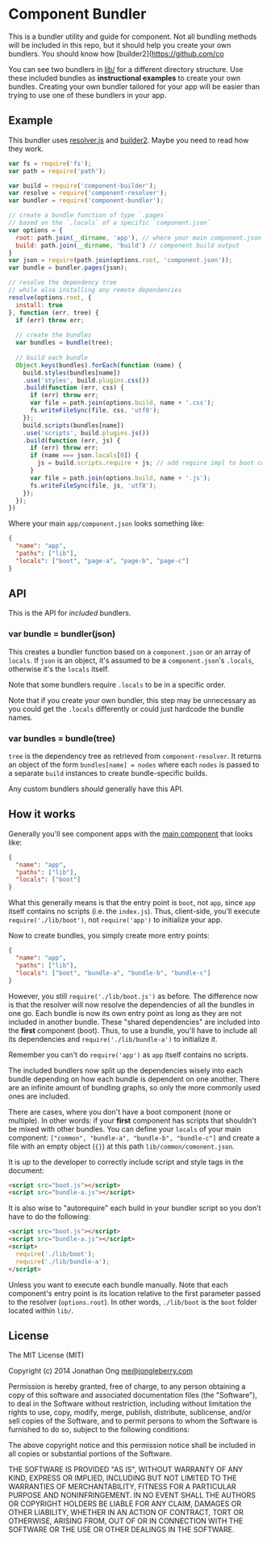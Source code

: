 # Component Bundler

This is a bundler utility and guide for component. Not all bundling methods will be included in this repo,
but it should help you create your own bundlers. You should know how [builder2](https://github.com/co

You can see two bundlers in [lib/](https://github.com/component/bundler.js/tree/master/lib) for a different directory structure.
Use these included bundles as __instructional examples__ to create your own bundles.
Creating your own bundler tailored for your app will be easier than trying to use one of these bundlers in your app.

## Example

This bundler uses [resolver.js](https://github.com/component/resolver.js) and [builder2](https://github.com/component/builder2.js).
Maybe you need to read how they work. 

```js
var fs = require('fs');
var path = require('path');

var build = require('component-builder');
var resolve = require('component-resolver');
var bundler = require('component-bundler');

// create a bundle function of type `.pages`
// based on the `.locals` of a specific `component.json`
var options = {
  root: path.join(__dirname, 'app'), // where your main component.json is located
  build: path.join(__dirname, 'build') // component build output
}
var json = require(path.join(options.root, 'component.json'));
var bundle = bundler.pages(json);

// resolve the dependency tree
// while also installing any remote dependencies
resolve(options.root, {
  install: true
}, function (err, tree) {
  if (err) throw err;
  
  // create the bundles
  var bundles = bundle(tree);
  
  // build each bundle
  Object.keys(bundles).forEach(function (name) {
    build.styles(bundles[name])
    .use('styles', build.plugins.css())
    .build(function (err, css) {
      if (err) throw err;
      var file = path.join(options.build, name + '.css');
      fs.writeFileSync(file, css, 'utf8');
    });
    build.scripts(bundles[name])
    .use('scripts', build.plugins.js())
    .build(function (err, js) {
      if (err) throw err;
      if (name === json.locals[0]) {
        js = build.scripts.require + js; // add require impl to boot component
      }
      var file = path.join(options.build, name + '.js');
      fs.writeFileSync(file, js, 'utf8');
    });
  });
})
```

Where your main `app/component.json` looks something like:

```json
{
  "name": "app",
  "paths": ["lib"],
  "locals": ["boot", "page-a", "page-b", "page-c"]
}
```

## API

This is the API for _included_ bundlers.

### var bundle = bundler(json)

This creates a bundler function based on a `component.json` or an array of `locals`. If `json` is an object, it's assumed to be a `component.json`'s `.locals`, otherwise it's the `locals` itself.

Note that some bundlers require `.locals` to be in a specific order.

Note that if you create your own bundler, this step may be unnecessary as you could get the `.locals` differently or could just hardcode the bundle names.

### var bundles = bundle(tree)

`tree` is the dependency tree as retrieved from `component-resolver`. It returns an object of the form `bundles[name] = nodes` where each `nodes` is passed to a separate `build` instances to create bundle-specific builds.

Any custom bundlers _should_ generally have this API.

## How it works

Generally you'll see component apps with the [main component](https://github.com/component/guide/blob/master/creating-apps-with-components/entry-points.md) that looks like:

```json
{
  "name": "app",
  "paths": ["lib"],
  "locals": ["boot"]
}
```

What this generally means is that the entry point is `boot`, not `app`, since `app` itself contains no scripts (i.e. the `index.js`). Thus, client-side, you'll execute `require('./lib/boot')`, not `require('app')` to initialize your app.

Now to create bundles, you simply create more entry points:

```json
{
  "name": "app",
  "paths": ["lib"],
  "locals": ["boot", "bundle-a", "bundle-b", "bundle-c"]
}
```

However, you still `require('./lib/boot.js')` as before. The difference now is that the resolver will now resolve the dependencies of all the bundles in one go. Each bundle is now its own entry point as long as they are not included in another bundle. These "shared dependencies" are included into the **first** component (boot). Thus, to use a bundle, you'll have to include all its dependencies and `require('./lib/bundle-a')` to initialize it.

Remember you can't do `require('app')` as `app` itself contains no scripts.

The included bundlers now split up the dependencies wisely into each bundle depending on how each bundle is dependent on one another. There are an infinite amount of bundling graphs, so only the more commonly used ones are included.

There are cases, where you don't have a boot component (none or multiple). In other words: if your **first** component has scripts that shouldn't be mixed with other bundles.
You can define your `locals` of your main component: `["common", "bundle-a", "bundle-b", "bundle-c"]` and create a file with an empty object (`{}`) at this path `lib/common/comonent.json`.

It is up to the developer to correctly include script and style tags in the document:

```html
<script src="boot.js"></script>
<script src="bundle-a.js"></script>
```

It is also wise to "autorequire" each build in your bundler script so you don't have to do the following:

```html
<script src="boot.js"></script>
<script src="bundle-a.js"></script>
<script>
  require('./lib/boot'); 
  require('./lib/bundle-a');
</script>
```

Unless you want to execute each bundle manually.
Note that each component's entry point is its location relative to the first parameter passed to the resolver (`options.root`).
In other words, `./lib/boot` is the `boot` folder located within `lib/`.

## License

The MIT License (MIT)

Copyright (c) 2014 Jonathan Ong me@jongleberry.com

Permission is hereby granted, free of charge, to any person obtaining a copy
of this software and associated documentation files (the "Software"), to deal
in the Software without restriction, including without limitation the rights
to use, copy, modify, merge, publish, distribute, sublicense, and/or sell
copies of the Software, and to permit persons to whom the Software is
furnished to do so, subject to the following conditions:

The above copyright notice and this permission notice shall be included in
all copies or substantial portions of the Software.

THE SOFTWARE IS PROVIDED "AS IS", WITHOUT WARRANTY OF ANY KIND, EXPRESS OR
IMPLIED, INCLUDING BUT NOT LIMITED TO THE WARRANTIES OF MERCHANTABILITY,
FITNESS FOR A PARTICULAR PURPOSE AND NONINFRINGEMENT. IN NO EVENT SHALL THE
AUTHORS OR COPYRIGHT HOLDERS BE LIABLE FOR ANY CLAIM, DAMAGES OR OTHER
LIABILITY, WHETHER IN AN ACTION OF CONTRACT, TORT OR OTHERWISE, ARISING FROM,
OUT OF OR IN CONNECTION WITH THE SOFTWARE OR THE USE OR OTHER DEALINGS IN
THE SOFTWARE.
